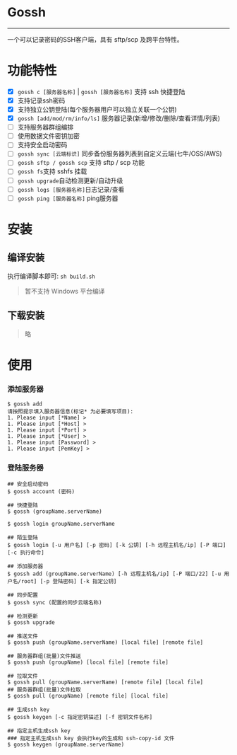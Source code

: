 # Gossh 
----

一个可以记录密码的SSH客户端，具有 sftp/scp 及跨平台特性。

# 功能特性
- [x] `gossh c [服务器名称]` | `gossh [服务器名称]` 支持 ssh 快捷登陆
- [x] 支持记录ssh密码
- [x] 支持独立公钥登陆(每个服务器用户可以独立关联一个公钥)
- [x] `gossh [add/mod/rm/info/ls]` 服务器记录(新增/修改/删除/查看详情/列表)
- [ ] 支持服务器群组编排
- [ ] 使用数据文件密钥加密
- [ ] 支持安全启动密码
- [ ] `gossh sync [云端标识]` 同步备份服务器列表到自定义云端(七牛/OSS/AWS)
- [ ] `gossh sftp / gossh scp` 支持 sftp / scp 功能
- [ ] `gossh fs`支持 sshfs 挂载
- [ ] `gossh upgrade`自动检测更新/自动升级
- [ ] `gossh logs [服务器名称]`日志记录/查看
- [ ] `gossh ping [服务器名称]` ping服务器

# 安装

## 编译安装

执行编译脚本即可: `sh build.sh`

> 暂不支持 Windows 平台编译

## 下载安装
> 略

# 使用

### 添加服务器

```shell
$ gossh add
请按照提示填入服务器信息(标记* 为必要填写项目): 
1. Please input [*Name] > 
1. Please input [*Host] > 
1. Please input [*Port] > 
1. Please input [*User] > 
1. Please input [Password] > 
1. Please input [PemKey] > 
```

### 登陆服务器


```shell
## 安全启动密码
$ gossh account (密码)

## 快捷登陆
$ gossh (groupName.serverName)

$ gossh login groupName.serverName

## 陌生登陆
$ gossh login [-u 用户名] [-p 密码] [-k 公钥] [-h 远程主机名/ip] [-P 端口] [-c 执行命令]

## 添加服务器
$ gossh add (groupName.serverName) [-h 远程主机名/ip] [-P 端口/22] [-u 用户名/root] [-p 登陆密码] [-k 指定公钥]

## 同步配置
$ gossh sync (配置的同步云端名称)

## 检测更新
$ gossh upgrade

## 推送文件
$ gossh push (groupName.serverName) [local file] [remote file]

## 服务器群组(批量)文件推送
$ gossh push (groupName) [local file] [remote file]

## 拉取文件
$ gossh pull (groupName.serverName) [remote file] [local file]
## 服务器群组(批量)文件拉取
$ gossh pull (groupName) [remote file] [local file]

## 生成ssh key
$ gossh keygen [-c 指定密钥描述] [-f 密钥文件名称]

## 指定主机生成ssh key
### 指定主机生成ssh key 会执行key的生成和 ssh-copy-id 文件
$ gossh keygen (groupName.serverName)

```

